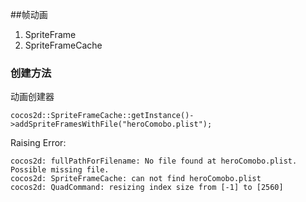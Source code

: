 ##帧动画

1. SpriteFrame
2. SpriteFrameCache

### 创建方法

动画创建器

`cocos2d::SpriteFrameCache::getInstance()->addSpriteFramesWithFile("heroComobo.plist");`

Raising Error:

```
cocos2d: fullPathForFilename: No file found at heroComobo.plist. Possible missing file.
cocos2d: SpriteFrameCache: can not find heroComobo.plist
cocos2d: QuadCommand: resizing index size from [-1] to [2560]
```